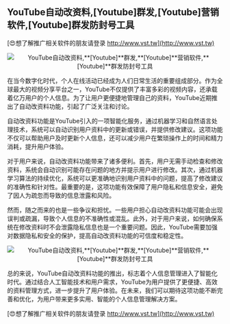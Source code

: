 ## **YouTube自动改资料,**[Youtube]**群发,**[Youtube]**营销软件,**[Youtube]**群发防封号工具**

[😍想了解推广相关软件的朋友请登录 http://www.vst.tw](http://www.vst.tw)

 <center><img src="https://vst.tw/MP4/tuiguang/png/3.png" alt="YouTube自动改资料,**[Youtube]**群发,**[Youtube]**营销软件,**[Youtube]**群发防封号工具"></center>

在当今数字化时代，个人在线活动已经成为人们日常生活的重要组成部分。作为全球最大的视频分享平台之一，YouTube不仅提供了丰富多彩的视频内容，还承载着亿万用户的个人信息。为了让用户更便捷地管理自己的资料，YouTube近期推出了自动改资料功能，引起了广泛关注和讨论。

自动改资料功能是YouTube引入的一项智能化服务，通过机器学习和自然语言处理技术，系统可以自动识别用户资料中的更新或错误，并提供修改建议。这项功能不仅可以帮助用户及时更新个人信息，还可以减少用户在繁琐操作上的时间和精力消耗，提升用户体验。

对于用户来说，自动改资料功能带来了诸多便利。首先，用户无需手动检查和修改资料，系统会自动识别可能存在问题的地方并提示用户进行修改。其次，通过机器学习算法的持续优化，系统可以更准确地识别用户资料中的问题，提高了修改建议的准确性和针对性。最重要的是，这项功能有效保障了用户隐私和信息安全，避免了因人为疏忽而导致的信息泄露和风险。

然而，随之而来的也是一些争议和担忧。一些用户担心自动改资料功能可能会出现误判或疏漏，导致个人信息的不准确性或混乱。此外，对于用户来说，如何确保系统在修改资料时不会泄露隐私信息也是一个重要问题。因此，YouTube需要加强对数据隐私和安全的保护，提高自动改资料功能的可信度和稳定性。

 <center><img src="https://vst.tw/MP4/tuiguang/png/1.png" alt="YouTube自动改资料,**[Youtube]**群发,**[Youtube]**营销软件,**[Youtube]**群发防封号工具"></center>

总的来说，YouTube自动改资料功能的推出，标志着个人信息管理进入了智能化时代。通过结合人工智能技术和用户需求，YouTube为用户提供了更便捷、高效的资料管理方式，进一步提升了用户体验。在未来，我们可以期待这项功能不断完善和优化，为用户带来更多实用、智能的个人信息管理解决方案。

[😍想了解推广相关软件的朋友请登录 http://www.vst.tw](http://www.vst.tw)



